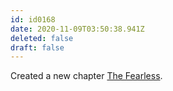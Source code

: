 ```yaml
---
id: id0168
date: 2020-11-09T03:50:38.941Z
deleted: false
draft: false
---
```


Created a new chapter [The Fearless][1].

[1]: the-fearless.html
